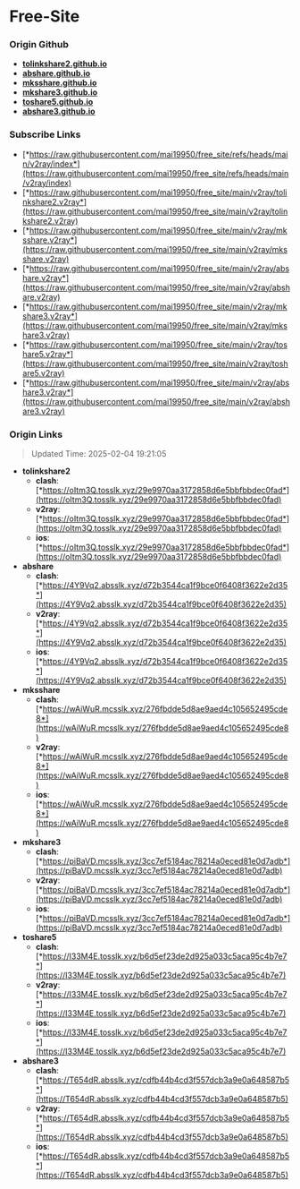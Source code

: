 # Free-Site

### Origin Github

- [**tolinkshare2.github.io**](https://github.com/tolinkshare2/tolinkshare2.github.io)
- [**abshare.github.io**](https://github.com/abshare/abshare.github.io)
- [**mksshare.github.io**](https://github.com/mksshare/mksshare.github.io)
- [**mkshare3.github.io**](https://github.com/mkshare3/mkshare3.github.io)
- [**toshare5.github.io**](https://github.com/toshare5/toshare5.github.io)
- [**abshare3.github.io**](https://github.com/abshare3/abshare3.github.io)

### Subscribe Links

- [*https://raw.githubusercontent.com/mai19950/free_site/refs/heads/main/v2ray/index*](https://raw.githubusercontent.com/mai19950/free_site/refs/heads/main/v2ray/index)
- [*https://raw.githubusercontent.com/mai19950/free_site/main/v2ray/tolinkshare2.v2ray*](https://raw.githubusercontent.com/mai19950/free_site/main/v2ray/tolinkshare2.v2ray)
- [*https://raw.githubusercontent.com/mai19950/free_site/main/v2ray/mksshare.v2ray*](https://raw.githubusercontent.com/mai19950/free_site/main/v2ray/mksshare.v2ray)
- [*https://raw.githubusercontent.com/mai19950/free_site/main/v2ray/abshare.v2ray*](https://raw.githubusercontent.com/mai19950/free_site/main/v2ray/abshare.v2ray)
- [*https://raw.githubusercontent.com/mai19950/free_site/main/v2ray/mkshare3.v2ray*](https://raw.githubusercontent.com/mai19950/free_site/main/v2ray/mkshare3.v2ray)
- [*https://raw.githubusercontent.com/mai19950/free_site/main/v2ray/toshare5.v2ray*](https://raw.githubusercontent.com/mai19950/free_site/main/v2ray/toshare5.v2ray)
- [*https://raw.githubusercontent.com/mai19950/free_site/main/v2ray/abshare3.v2ray*](https://raw.githubusercontent.com/mai19950/free_site/main/v2ray/abshare3.v2ray)

### Origin Links

> Updated Time: 2025-02-04 19:21:05

- **tolinkshare2**
  - **clash**: [*https://oItm3Q.tosslk.xyz/29e9970aa3172858d6e5bbfbbdec0fad*](https://oItm3Q.tosslk.xyz/29e9970aa3172858d6e5bbfbbdec0fad)
  - **v2ray**: [*https://oItm3Q.tosslk.xyz/29e9970aa3172858d6e5bbfbbdec0fad*](https://oItm3Q.tosslk.xyz/29e9970aa3172858d6e5bbfbbdec0fad)
  - **ios**: [*https://oItm3Q.tosslk.xyz/29e9970aa3172858d6e5bbfbbdec0fad*](https://oItm3Q.tosslk.xyz/29e9970aa3172858d6e5bbfbbdec0fad)
- **abshare**
  - **clash**: [*https://4Y9Vq2.absslk.xyz/d72b3544ca1f9bce0f6408f3622e2d35*](https://4Y9Vq2.absslk.xyz/d72b3544ca1f9bce0f6408f3622e2d35)
  - **v2ray**: [*https://4Y9Vq2.absslk.xyz/d72b3544ca1f9bce0f6408f3622e2d35*](https://4Y9Vq2.absslk.xyz/d72b3544ca1f9bce0f6408f3622e2d35)
  - **ios**: [*https://4Y9Vq2.absslk.xyz/d72b3544ca1f9bce0f6408f3622e2d35*](https://4Y9Vq2.absslk.xyz/d72b3544ca1f9bce0f6408f3622e2d35)
- **mksshare**
  - **clash**: [*https://wAiWuR.mcsslk.xyz/276fbdde5d8ae9aed4c105652495cde8*](https://wAiWuR.mcsslk.xyz/276fbdde5d8ae9aed4c105652495cde8)
  - **v2ray**: [*https://wAiWuR.mcsslk.xyz/276fbdde5d8ae9aed4c105652495cde8*](https://wAiWuR.mcsslk.xyz/276fbdde5d8ae9aed4c105652495cde8)
  - **ios**: [*https://wAiWuR.mcsslk.xyz/276fbdde5d8ae9aed4c105652495cde8*](https://wAiWuR.mcsslk.xyz/276fbdde5d8ae9aed4c105652495cde8)
- **mkshare3**
  - **clash**: [*https://piBaVD.mcsslk.xyz/3cc7ef5184ac78214a0eced81e0d7adb*](https://piBaVD.mcsslk.xyz/3cc7ef5184ac78214a0eced81e0d7adb)
  - **v2ray**: [*https://piBaVD.mcsslk.xyz/3cc7ef5184ac78214a0eced81e0d7adb*](https://piBaVD.mcsslk.xyz/3cc7ef5184ac78214a0eced81e0d7adb)
  - **ios**: [*https://piBaVD.mcsslk.xyz/3cc7ef5184ac78214a0eced81e0d7adb*](https://piBaVD.mcsslk.xyz/3cc7ef5184ac78214a0eced81e0d7adb)
- **toshare5**
  - **clash**: [*https://I33M4E.tosslk.xyz/b6d5ef23de2d925a033c5aca95c4b7e7*](https://I33M4E.tosslk.xyz/b6d5ef23de2d925a033c5aca95c4b7e7)
  - **v2ray**: [*https://I33M4E.tosslk.xyz/b6d5ef23de2d925a033c5aca95c4b7e7*](https://I33M4E.tosslk.xyz/b6d5ef23de2d925a033c5aca95c4b7e7)
  - **ios**: [*https://I33M4E.tosslk.xyz/b6d5ef23de2d925a033c5aca95c4b7e7*](https://I33M4E.tosslk.xyz/b6d5ef23de2d925a033c5aca95c4b7e7)
- **abshare3**
  - **clash**: [*https://T654dR.absslk.xyz/cdfb44b4cd3f557dcb3a9e0a648587b5*](https://T654dR.absslk.xyz/cdfb44b4cd3f557dcb3a9e0a648587b5)
  - **v2ray**: [*https://T654dR.absslk.xyz/cdfb44b4cd3f557dcb3a9e0a648587b5*](https://T654dR.absslk.xyz/cdfb44b4cd3f557dcb3a9e0a648587b5)
  - **ios**: [*https://T654dR.absslk.xyz/cdfb44b4cd3f557dcb3a9e0a648587b5*](https://T654dR.absslk.xyz/cdfb44b4cd3f557dcb3a9e0a648587b5)

